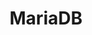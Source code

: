 ---
title: MariaDB
categories:
  - database
docs:
  - id: java
    url: https://www.testcontainers.org/modules/databases/mariadb/
    example: |
      ```java
      var mariaDB = new MariaDBContainer<>(DockerImageName.parse("mariadb:10.5.5"));
      mariaDB.start();
      ```
  - id: dotnet
    url: https://dotnet.testcontainers.org/modules/
    example: |
      ```csharp
      var mariaDBContainer = new MariaDBBuilder().Build();

      await mariaDBContainer.StartAsync()
        .ConfigureAwait(false);
      ```
description: |
  MariaDB is a community-developed, commercially supported fork of the MySQL relational database management system.
---